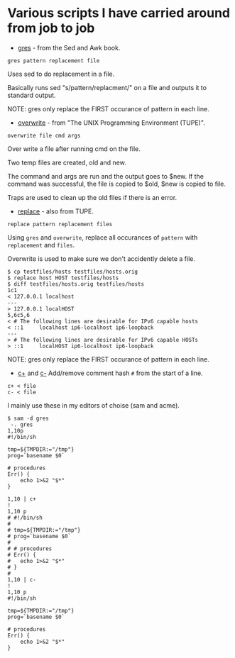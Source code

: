 # Various scripts I have carried around from job to job

* [gres](gres) - from the Sed and Awk book. 

``` shell
gres pattern replacement file 
```

Uses sed to do replacement in a file. 

Basically runs sed "s/pattern/replacment/" on a file and outputs it to 
standard output.

NOTE: gres only replace the FIRST occurance of pattern in each line.

* [overwrite](overwrite) - from "The UNIX Programming Environment (TUPE)".

``` shell
overwrite file cmd args
```

Over write a file after running cmd on the file. 

Two temp files are created, old and new.

The command and args are run and the output goes to $new. If the command
was successful, the file is copied to $old, $new is copied to file.

Traps are used to clean up the old files if there is an error. 

* [replace](replace) - also from TUPE.

``` shell
replace pattern replacement files
```

Using `gres` and `overwrite`, replace all occurances of `pattern` with `replacement` and `files`.

Overwrite is used to make sure we don't accidently delete a file.

``` shell
$ cp testfiles/hosts testfiles/hosts.orig
$ replace host HOST testfiles/hosts
$ diff testfiles/hosts.orig testfiles/hosts
1c1
< 127.0.0.1	localhost
---
> 127.0.0.1	localHOST
5,6c5,6
< # The following lines are desirable for IPv6 capable hosts
< ::1     localhost ip6-localhost ip6-loopback
---
> # The following lines are desirable for IPv6 capable HOSTs
> ::1     localHOST ip6-localhost ip6-loopback
```

NOTE: gres only replace the FIRST occurance of pattern in each line.

* [c+](c+) and [c-](c-) Add/remove comment hash `#` from the start of a line.

``` shell
c+ < file
c- < file
```

I mainly use these in my editors of choise (sam and acme).

``` shell
$ sam -d gres
 -. gres
1,10p
#!/bin/sh

tmp=${TMPDIR:="/tmp"}
prog=`basename $0`

# procedures
Err() { 
	echo 1>&2 "$*" 
}

1,10 | c+
!
1,10 p 
# #!/bin/sh
# 
# tmp=${TMPDIR:="/tmp"}
# prog=`basename $0`
# 
# # procedures
# Err() { 
# 	echo 1>&2 "$*" 
# }
# 
1,10 | c-
!
1,10 p
#!/bin/sh

tmp=${TMPDIR:="/tmp"}
prog=`basename $0`

# procedures
Err() { 
	echo 1>&2 "$*" 
}
```

